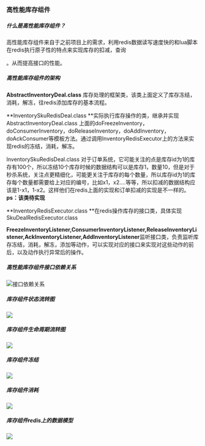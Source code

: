 ### 高性能库存组件

##### 什么是高性能库存组件？

高性能库存组件来自于之前项目上的需求，利用redis数据读写速度快的和lua脚本在redis执行原子性的特点来实现库存的扣减，查询

。从而提高接口的性能。

##### 高性能库存组件的架构

**AbstractInventoryDeal.class** 库存处理的框架类，该类上面定义了库存冻结，消耗，解冻，往redis添加库存的基本流程。

**InventorySkuRedisDeal.class **实际执行库存操作的类，继承并实现AbstractInventoryDeal.class 上面的doFreezeInventory，doConsumerInventory，doReleaseInventory，doAddInventory，doAckConsumer等模板方法。通过调用InventoryRedisExecutor上的方法来实现redis的冻结，消耗，解冻。

InventorySkuRedisDeal.class 对于订单系统，它可能关注的点是库存id为1的库存有100个，所以冻结10个库存时候的数据结构可以是库存1，数量10，但是对于秒杀系统，关注点更精细化，可能更关注于库存的每个数量，所以库存id为1的库存每个数量都需要给上对应的编号，比如x1，x2....等等，所以扣减的数据结构应该是1-x1，1-x2。这样他们在redis上面的实现和订单扣减的实现是不一样的。**ps：该类待实现**

**InventoryRedisExecutor.class **在redis操作库存的接口类，具体实现SkuDealRedisExecutor.class

**FreezeInventoryListener,ConsumerInventoryListener,ReleaseInventoryListener,AckInventoryListener,AddInventoryListener**监听接口类，负责监听库存冻结，消耗，解冻，添加等动作，可以实现对应的接口来实现对这些动作的前后，以及动作执行异常后的操作。

##### 高性能库存组件接口依赖关系

![接口依赖关系](https://gitee.com/ppamos/inventory-deal-1/raw/main/static/%E5%BA%93%E5%AD%98%E7%BB%84%E4%BB%B6%E6%8E%A5%E5%8F%A3%E5%B1%82%E8%AE%BE%E8%AE%A1.jpg)

##### 库存组件状态流转图

![](https://gitee.com/ppamos/inventory-deal-1/raw/main/static/%E5%BA%93%E5%AD%98%E6%B5%81%E8%BD%AC%E7%9A%84%E5%90%84%E4%B8%AA%E7%8A%B6%E6%80%81.jpg)

##### 库存组件生命周期流转图

![](https://gitee.com/ppamos/inventory-deal-1/raw/main/static/%E5%BA%93%E5%AD%98%E6%93%8D%E4%BD%9C%E7%94%9F%E5%91%BD%E5%91%A8%E6%9C%9F%E6%95%B0%E6%8D%AE%E6%B5%81%E8%BD%AC%E5%9B%BE.jpg)

##### 库存组件冻结

![](https://gitee.com/ppamos/inventory-deal-1/raw/main/static/%E5%BA%93%E5%AD%98%E5%86%BB%E7%BB%93.jpg)

##### 库存组件消耗

![](https://gitee.com/ppamos/inventory-deal-1/raw/main/static/%E5%BA%93%E5%AD%98%E6%B6%88%E8%80%97.jpg)

##### 库存组件redis上的数据模型

![](https://gitee.com/ppamos/inventory-deal-1/raw/main/static/redis%E6%A8%A1%E5%9E%8B.jpg)
